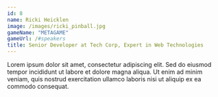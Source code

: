 ```yaml
---
id: 8
name: Ricki Heicklen
image: /images/ricki_pinball.jpg
gameName: "METAGAME"
gameUrl: /#speakers
title: Senior Developer at Tech Corp, Expert in Web Technologies
---
```


Lorem ipsum dolor sit amet, consectetur adipiscing elit. Sed do eiusmod tempor incididunt ut labore et dolore magna aliqua. Ut enim ad minim veniam, quis nostrud exercitation ullamco laboris nisi ut aliquip ex ea commodo consequat.
